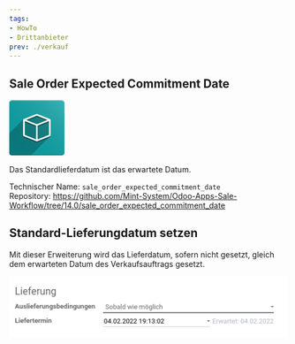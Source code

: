 ```yaml
---
tags:
- HowTo
- Drittanbieter
prev: ./verkauf
---
```

## Sale Order Expected Commitment Date
![icon_oms_box](assets/icon_oms_box.png)

Das Standardlieferdatum ist das erwartete Datum.

Technischer Name: `sale_order_expected_commitment_date`\
Repository: <https://github.com/Mint-System/Odoo-Apps-Sale-Workflow/tree/14.0/sale_order_expected_commitment_date>

## Standard-Lieferungdatum setzen

Mit dieser Erweiterung wird das Lieferdatum, sofern nicht gesetzt, gleich dem erwarteten Datum des Verkaufsauftrags gesetzt.

![](assets/Sale%20Order%20Expected%20Commitment%20Date.png)
